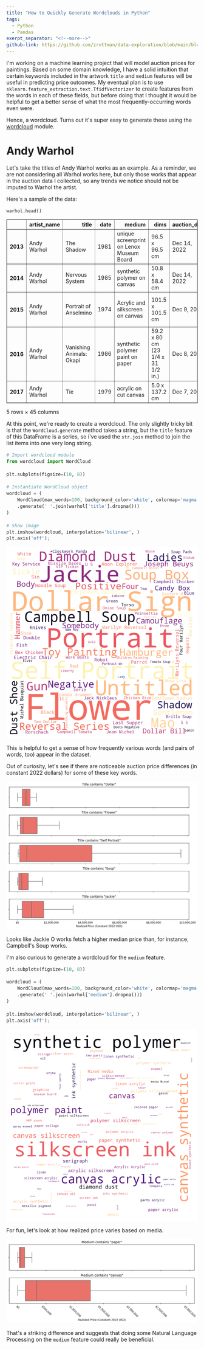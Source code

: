 ```yaml
---
title: "How to Quickly Generate Wordclouds in Python"
tags:
  - Python
  - Pandas
exerpt_separator: "<!--more-->"
github-link: https://github.com/zrottman/data-exploration/blob/main/blog/word-cloud.ipynb
---
```


I'm working on a machine learning project that will model auction prices for paintings. Based on some domain knowledge, I have a solid intuition that certain keywords included in the artwork `title` and `medium` features will be useful in predicting price outcomes. My eventual plan is to use `sklearn.feature_extraction.text.TfidfVectorizer` to create features from the words in each of these fields, but before doing that I thought it would be helpful to get a better sense of what the most frequently-occurring words even were.

<!--more-->

Hence, a wordcloud. Turns out it's super easy to generate these using the [wordcloud](https://github.com/amueller/word_cloud) module.

# Andy Warhol
Let's take the titles of Andy Warhol works as an example. As a reminder, we are not considering all Warhol works here, but only those works that appear in the auction data I collected, so any trends we notice should not be imputed to Warhol the artist.

Here's a sample of the data:

```python
warhol.head()
```

<div>
<style scoped>
    .dataframe tbody tr th:only-of-type {
        vertical-align: middle;
    }

    .dataframe tbody tr th {
        vertical-align: top;
    }

    .dataframe thead th {
        text-align: right;
    }
</style>
<table border="1" class="dataframe">
  <thead>
    <tr style="text-align: right;">
      <th></th>
      <th>artist_name</th>
      <th>title</th>
      <th>date</th>
      <th>medium</th>
      <th>dims</th>
      <th>auction_date</th>
      <th>auction_house</th>
      <th>auction_sale</th>
      <th>auction_lot</th>
      <th>price_realized</th>
      <th>...</th>
      <th>auction_year</th>
      <th>price_realized_USD_constant_2022</th>
      <th>area_cm_sq</th>
      <th>volume_cm_cu</th>
      <th>living</th>
      <th>years_after_death_of_auction</th>
      <th>artist_age_at_auction</th>
      <th>artist_age_at_artwork_completion</th>
      <th>artwork_age_at_auction</th>
      <th>years_ago_of_auction</th>
    </tr>
  </thead>
  <tbody>
    <tr>
      <th>2013</th>
      <td>Andy Warhol</td>
      <td>The Shadow</td>
      <td>1981</td>
      <td>unique screenprint on Lenox Museum Board</td>
      <td>96.5 x 96.5 cm</td>
      <td>Dec 14, 2022</td>
      <td>Christie's</td>
      <td>First Open | Post-War &amp; Contemporary Art</td>
      <td>Lot19</td>
      <td>US\$52,920</td>
      <td>...</td>
      <td>2022</td>
      <td>52920.0</td>
      <td>9312.25</td>
      <td>NaN</td>
      <td>0</td>
      <td>35.0</td>
      <td>NaN</td>
      <td>53.0</td>
      <td>41.0</td>
      <td>1</td>
    </tr>
    <tr>
      <th>2014</th>
      <td>Andy Warhol</td>
      <td>Nervous System</td>
      <td>1985</td>
      <td>synthetic polymer on canvas</td>
      <td>50.8 x 58.4 cm</td>
      <td>Dec 14, 2022</td>
      <td>Christie's</td>
      <td>First Open | Post-War &amp; Contemporary Art</td>
      <td>Lot39</td>
      <td>US\$40,320</td>
      <td>...</td>
      <td>2022</td>
      <td>40320.0</td>
      <td>2966.72</td>
      <td>NaN</td>
      <td>0</td>
      <td>35.0</td>
      <td>NaN</td>
      <td>57.0</td>
      <td>37.0</td>
      <td>1</td>
    </tr>
    <tr>
      <th>2015</th>
      <td>Andy Warhol</td>
      <td>Portrait of Anselmino</td>
      <td>1974</td>
      <td>Acrylic and silkscreen on canvas</td>
      <td>101.5 x 101.5 cm</td>
      <td>Dec 9, 2022</td>
      <td>Ketterer Kunst</td>
      <td>Evening Sale with Collection Hermann Gerlinger</td>
      <td>Lot60</td>
      <td>€375,000• US\$395,839</td>
      <td>...</td>
      <td>2022</td>
      <td>395839.0</td>
      <td>10302.25</td>
      <td>NaN</td>
      <td>0</td>
      <td>35.0</td>
      <td>NaN</td>
      <td>46.0</td>
      <td>48.0</td>
      <td>1</td>
    </tr>
    <tr>
      <th>2016</th>
      <td>Andy Warhol</td>
      <td>Vanishing Animals: Okapi</td>
      <td>1986</td>
      <td>synthetic polymer paint on paper</td>
      <td>59.2 x 80 cm (23 1/4 x 31 1/2 in.)</td>
      <td>Dec 8, 2022</td>
      <td>Phillips• London</td>
      <td>New Now</td>
      <td>Lot100</td>
      <td>£15,120• US\$18,498</td>
      <td>...</td>
      <td>2022</td>
      <td>18498.0</td>
      <td>4736.00</td>
      <td>NaN</td>
      <td>0</td>
      <td>35.0</td>
      <td>NaN</td>
      <td>58.0</td>
      <td>36.0</td>
      <td>1</td>
    </tr>
    <tr>
      <th>2017</th>
      <td>Andy Warhol</td>
      <td>Tie</td>
      <td>1979</td>
      <td>acrylic on cut canvas</td>
      <td>5.0 x 137.2 cm</td>
      <td>Dec 7, 2022</td>
      <td>Sotheby's</td>
      <td>Contemporary Discoveries</td>
      <td>Lot159</td>
      <td>NaN</td>
      <td>...</td>
      <td>2022</td>
      <td>NaN</td>
      <td>686.00</td>
      <td>NaN</td>
      <td>0</td>
      <td>35.0</td>
      <td>NaN</td>
      <td>51.0</td>
      <td>43.0</td>
      <td>1</td>
    </tr>
  </tbody>
</table>
<p>5 rows × 45 columns</p>
</div>

At this point, we're ready to create a wordcloud. The only slightly tricky bit is that the `WordCloud.generate` method takes a string, but the `title` feature of this DataFrame is a series, so i've used the `str.join` method to join the list items into one very long string.

```python
# Import wordcloud module
from wordcloud import WordCloud

plt.subplots(figsize=(10, 8))

# Instantiate WordCloud object
wordcloud = (
    WordCloud(max_words=100, background_color='white', colormap='magma', width=800, height=800)
    .generate(' '.join(warhol['title'].dropna()))
)

# Show image
plt.imshow(wordcloud, interpolation='bilinear', )
plt.axis('off');
```
   
![Warhol Titles Wordcloud](/assets/images/warhol_title-wordcloud.png)

This is helpful to get a sense of how frequently various words (and pairs of words, too) appear in the dataset.

Out of curiosity, let's see if there are noticeable auction price differences (in constant 2022 dollars) for some of these key words.

![Warhol Title Keywods Price Correlation](/assets/images/warhol_title-keywords-price.png)

Looks like Jackie O works fetch a higher median price than, for instance, Campbell's Soup works.

I'm also curious to generate a wordcloud for the `medium` feature.


```python
plt.subplots(figsize=(10, 8))

wordcloud = (
    WordCloud(max_words=100, background_color='white', colormap='magma', width=800, height=800)
    .generate(' '.join(warhol['medium'].dropna()))
)

plt.imshow(wordcloud, interpolation='bilinear', )
plt.axis('off');
```

![Warhol Medium Wordcloud](/assets/images/warhol_medium-wordcloud.png)

For fun, let's look at how realized price varies based on media.

![Warhol Medium Keyword Price Correlation](/assets/images/warhol_medium-keywords-price.png)
    
That's a striking difference and suggests that doing some Natural Language Processing on the `medium` feature could really be beneficial.

